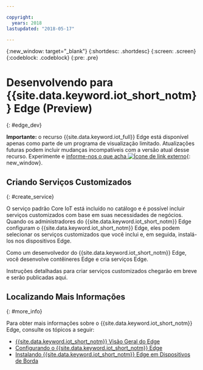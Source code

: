 ```yaml
---

copyright:
  years: 2018
lastupdated: "2018-05-17"

---
```


{:new_window: target="\_blank"}
{:shortdesc: .shortdesc}
{:screen: .screen}
{:codeblock: .codeblock}
{:pre: .pre}


# Desenvolvendo para  {{site.data.keyword.iot_short_notm}}  Edge (Preview)
{: #edge_dev}

**Importante:** o recurso {{site.data.keyword.iot_full}} Edge está disponível apenas como parte de um programa de visualização limitado. Atualizações futuras podem incluir mudanças incompatíveis com a versão atual desse recurso. Experimente e [informe-nos o que acha ![Ícone de link externo](../../../icons/launch-glyph.svg)](https://developer.ibm.com/answers/smart-spaces/17/internet-of-things.html){: new_window}.

## Criando Serviços Customizados
{: #create_service}

O serviço padrão Core IoT está incluído no catálogo e é possível incluir serviços customizados com base em suas necessidades de negócios.
Quando os administradores do {{site.data.keyword.iot_short_notm}} Edge configuram o {{site.data.keyword.iot_short_notm}} Edge, eles podem selecionar os serviços customizados que você inclui e, em seguida, instalá-los nos dispositivos Edge.

Como um desenvolvedor do {{site.data.keyword.iot_short_notm}} Edge, você desenvolve contêineres Edge e cria serviços Edge.

Instruções detalhadas para criar serviços customizados chegarão em breve e serão publicadas aqui.

## Localizando Mais Informações
{: #more_info}

Para obter mais informações sobre o {{site.data.keyword.iot_short_notm}} Edge, consulte os tópicos a seguir:
- [ {{site.data.keyword.iot_short_notm}}  Visão Geral do Edge ](WIoTP_edge.html#edge_overview)
- [ Configurando o  {{site.data.keyword.iot_short_notm}}  Edge ](WIoTP_edge_config.html#edge_configure)
- [ Instalando  {{site.data.keyword.iot_short_notm}}  Edge em Dispositivos de Borda ](WIoTP_edge_install.html#edge_install_device)
